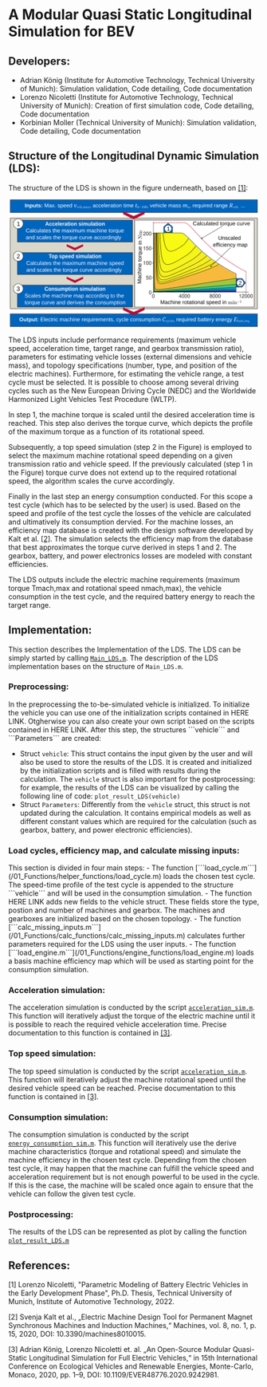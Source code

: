 <h1><a ...section link code />A Modular Quasi Static Longitudinal Simulation for BEV</h1>

<h2><a ...section link code />Developers:</h2>

- Adrian König (Institute for Automotive Technology, Technical University of Munich): Simulation validation, Code detailing, Code documentation
- Lorenzo Nicoletti (Institute for Automotive Technology, Technical University of Munich): Creation of first simulation code, Code detailing, Code documentation
- Korbinian Moller (Technical University of Munich): Simulation validation, Code detailing, Code documentation

<h2><a ...section link code />Structure of the Longitudinal Dynamic Simulation (LDS):</h2>

The structure of the LDS is shown in the figure underneath, based on [[1]](#1):

<div align="center">
<img src="/04_Visualization/LDS_structure.svg"
 alt="Structure of the LDS"
title="Structure of the LDS"
width = "1000px"
/>
</div>


The LDS inputs include performance requirements (maximum vehicle speed, acceleration time, target range, and gearbox transmission ratio), parameters for estimating vehicle losses (external dimensions and vehicle mass), and topology specifications (number, type, and position of the electric machines). Furthermore, for estimating the vehicle range, a test cycle must be selected. It is possible to choose among several driving cycles such as the New European Driving Cycle (NEDC) and the Worldwide Harmonized Light Vehicles Test Procedure (WLTP).

In step 1, the machine torque is scaled until the desired acceleration time is reached. This step also derives the torque curve, which depicts the profile of the maximum torque as a function of its rotational speed. 

Subsequently, a top speed simulation (step 2 in the Figure) is employed to select the maximum machine rotational speed depending on a given transmission ratio and vehicle speed. If the previously calculated (step 1 in the Figure) torque curve does not extend up to the required rotational speed, the algorithm scales the curve accordingly. 

Finally in the last step an energy consumption conducted. For this scope a test cycle (which has to be selected by the user) is used. Based on the speed and profile of the test cycle the losses of the vehicle are calculated and ultimatively its consumption dervied. For the machine losses, an efficiency map database is created with the design software developed by Kalt et al. [[2]](#2). The simulation selects the efficiency map from the database that best approximates the torque curve derived in steps 1 and 2. The gearbox, battery, and power electronics losses are modeled with constant efficiencies. 

The LDS outputs include the electric machine requirements (maximum torque Tmach,max and rotational speed nmach,max), the vehicle consumption in the test cycle, and the required battery energy to reach the target range.

<h2><a ...section link code />Implementation:</h2>

This section describes the Implementation of the LDS.  The LDS can be simply started by calling [```Main_LDS.m```](/Main_LDS.m). The description of the LDS implementation bases on the structure of ```Main_LDS.m```.
 

<h3><a ...section link code />Preprocessing:</h3>
In the preprocessing the to-be-simulated vehicle is initialized. To initialize the vehicle you can use one of the initialization scripts contained in HERE LINK. Otgherwise you can also create your own script based on the scripts contained in HERE LINK. After this step, the structures  ```vehicle``` and ```Parameters``` are created:

- Struct ```vehicle```: This struct contains the input given by the user and will also be used to store the results of the LDS. It is created and initialized by the initialization scripts and is filled with results during the calculation. The ```vehicle``` struct is also important for the postprocessing: for example, the results of the LDS can be visualized by calling the following line of code: ```plot_result_LDS(vehicle)```
- Struct ```Parameters```: Differently from the ```vehicle``` struct, this struct is not updated during the calculation. It contains empirical models as well as different constant values which are required for the calculation (such as gearbox, battery, and power electronic efficiencies).

<h3><a ...section link code />Load cycles, efficiency map, and calculate missing inputs:</h3>
This section is divided in four main steps:
- The function [```load_cycle.m```](/01_Functions/helper_functions/load_cycle.m) loads the chosen test cycle. The speed-time profile of the test cycle is appended to the structure ```vehicle``` and will be used in the consumption simulation.
- The function HERE LINK adds new fields to the vehicle struct. These fields store the type, postion and number of machines and gearbox. The machines and gearboxes are initialized based on the chosen topology.
- The function [```calc_missing_inputs.m```](/01_Functions/calc_functions/calc_missing_inputs.m) calculates further parameters required for the LDS using the user inputs.
- The function [```load_engine.m```](/01_Functions/engine_functions/load_engine.m) loads a basis machine efficiency map which will be used as starting point for the consumption simulation.

<h3><a ...section link code />Acceleration simulation:</h3>

The acceleration simulation is conducted by the script [```acceleration_sim.m```](/01_Functions/simulation_functions/acceleration_sim.m). This function will iteratively adjust the torque of the electric machine until it is possible to reach the required vehicle acceleration time. Precise documentation to this function is contained in [[3]](#3).

<h3><a ...section link code />Top speed simulation:</h3>

The top speed simulation is conducted by the script [```acceleration_sim.m```](/01_Functions/simulation_functions/max_speed_sim.m). This function will iteratively adjust the machine rotational speed until the desired vehicle speed can be reached. Precise documentation to this function is contained in [[3]](#3).

<h3><a ...section link code />Consumption simulation:</h3>

The consumption simulation is conducted by the script [```energy_consumption_sim.m```](/01_Functions/simulation_functions/energy_consumption_sim.m). This function will iteratively use the derive machine characteristics (torque and rotational speed) and simulate the machine efficiency in the chosen test cycle. Depending from the chosen test cycle, it may happen that the machine can fulfill the vehicle speed and acceleration requirement but is not enough powerful to be used in the cycle. If this is the case, the machine will be scaled once again to ensure that the vehicle can follow the given test cycle. 


<h3><a ...section link code />Postprocessing:</h3>

The results of the LDS can be represented as plot by calling the function [```plot_result_LDS.m```](../04_Visualization/plot_result_LDS.m)

<h2><a ...section link code />References:</h2>

<a id="1">[1]</a> Lorenzo Nicoletti, "Parametric Modeling of Battery Electric Vehicles in the Early Development Phase", Ph.D. Thesis, Technical University of Munich, Institute of Automotive Technology, 2022.

<a id="2">[2]</a> Svenja Kalt et al., „Electric Machine Design Tool for Permanent Magnet Synchronous Machines and Induction Machines,“ Machines, vol. 8, no. 1, p. 15, 2020, DOI: 10.3390/machines8010015.

<a id="3">[3]</a> Adrian König, Lorenzo Nicoletti et. al. „An Open-Source Modular Quasi-Static Longitudinal Simulation for Full Electric Vehicles,“ in 15th International Conference on Ecological Vehicles and Renewable Energies, Monte-Carlo, Monaco, 2020, pp. 1–9, DOI: 10.1109/EVER48776.2020.9242981.

